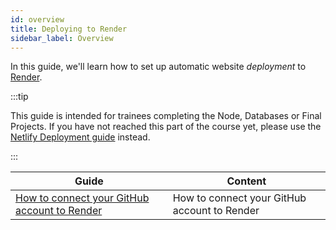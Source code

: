 ```yaml
---
id: overview
title: Deploying to Render
sidebar_label: Overview
---
```


In this guide, we'll learn how to set up automatic website _deployment_ to [Render](https://render.com/).

:::tip

This guide is intended for trainees completing the Node, Databases or Final Projects. If you have not reached this part of the course yet, please use the [Netlify Deployment guide](../deployment-netlify/index.md) instead.

:::

| Guide                                                               | Content                                      |
| ------------------------------------------------------------------- | -------------------------------------------- |
| [How to connect your GitHub account to Render](./connecting-github) | How to connect your GitHub account to Render |
